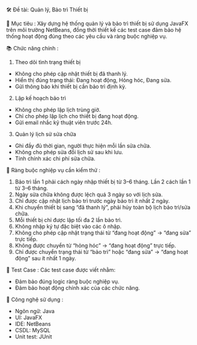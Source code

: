 🛠️ Đề tài: Quản lý, Bảo trì Thiết bị

🎯 Mục tiêu :
Xây dựng hệ thống quản lý và bảo trì thiết bị sử dụng JavaFX trên môi trường NetBeans, đồng thời thiết kế các test case đảm bảo hệ thống hoạt động đúng theo các yêu cầu và ràng buộc nghiệp vụ.

📚 Chức năng chính :
1. Theo dõi tình trạng thiết bị
+ Không cho phép cập nhật thiết bị đã thanh lý.
+ Hiển thị đúng trạng thái: Đang hoạt động, Hỏng hóc, Đang sửa.
+ Gửi thông báo khi thiết bị cần bảo trì định kỳ.
2. Lập kế hoạch bảo trì
+ Không cho phép lập lịch trùng giờ.
+ Chỉ cho phép lập lịch cho thiết bị đang hoạt động.
+ Gửi email nhắc kỹ thuật viên trước 24h.
3. Quản lý lịch sử sửa chữa
+ Ghi đầy đủ thời gian, người thực hiện mỗi lần sửa chữa.
+ Không cho phép sửa đổi lịch sử sau khi lưu.
+ Tính chính xác chi phí sửa chữa.

🔐 Ràng buộc nghiệp vụ cần kiểm thử :
1. Bảo trì lần 1 phải cách ngày nhập thiết bị từ 3–6 tháng. Lần 2 cách lần 1 từ 3–6 tháng.
2. Ngày sửa chữa không được lệch quá 3 ngày so với lịch sửa.
3. Chỉ được cập nhật lịch bảo trì trước ngày bảo trì ít nhất 2 ngày.
4. Khi chuyển thiết bị sang “đã thanh lý”, phải hủy toàn bộ lịch bảo trì/sửa chữa.
5. Mỗi thiết bị chỉ được lập tối đa 2 lần bảo trì.
6. Không nhập ký tự đặc biệt vào các ô nhập.
7. Không cho phép cập nhật trạng thái từ “đang hoạt động” → “đang sửa” trực tiếp.
8. Không được chuyển từ “hỏng hóc” → “đang hoạt động” trực tiếp.
9. Chỉ được chuyển trạng thái từ “bảo trì” hoặc “đang sửa” → “đang hoạt động” sau ít nhất 1 ngày.

🧪 Test Case :
Các test case được viết nhằm:
+ Đảm bảo đúng logic ràng buộc nghiệp vụ.
+ Đảm bảo hoạt động chính xác của các chức năng.

🧰 Công nghệ sử dụng :
+ Ngôn ngữ: Java
+ UI: JavaFX
+ IDE: NetBeans
+ CSDL: MySQL
+ Unit test: JUnit

